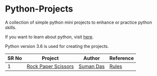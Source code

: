 # Python-Projects
A collection of simple python mini projects to enhance or practice python skills.

If you want to learn about python, visit [here](https://realpython.com/).

Python version 3.6 is used for creating the projects.

SR No   | Project | Author | Reference
--- | --- | --- | ---
1 | [Rock Paper Scissors](https://github.com/sumanentc/Python-Projects/tree/master/projects/Rock_Paper_Scissors) | [Suman Das](https://github.com/sumanentc) | [Rules ](https://wrpsa.com/the-official-rules-of-rock-paper-scissors/)

